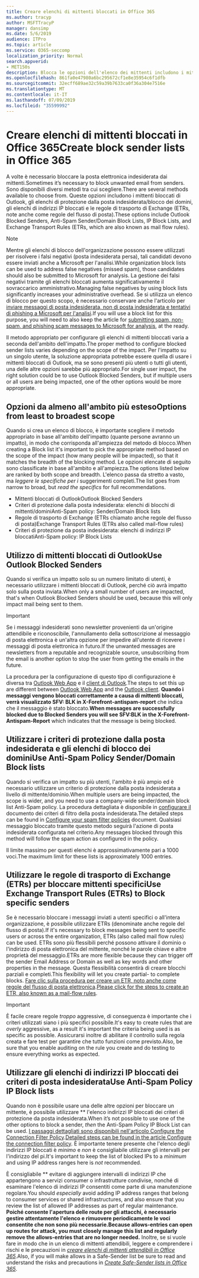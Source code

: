 ```yaml
---
title: Creare elenchi di mittenti bloccati in Office 365
ms.author: tracyp
author: MSFTTracyP
manager: dansimp
ms.date: 5/6/2019
audience: ITPro
ms.topic: article
ms.service: O365-seccomp
localization_priority: Normal
search.appverid:
- MET150s
description: Blocca le opzioni dell'elenco dei mittenti includono i mittenti bloccati di Outlook, gli elenchi di mittenti/domini di protezione dalla posta indesiderata, gli elenchi di indirizzi IP bloccati e le regole di trasporto di Exchange (ETRs) denominate anche regole
ms.openlocfilehash: 861fa0e47980a6bc295672cf1e8e35954c6f1dfb
ms.sourcegitcommit: 32ecff689ae32c59a39b7633ca0f36a304e7516e
ms.translationtype: MT
ms.contentlocale: it-IT
ms.lasthandoff: 07/09/2019
ms.locfileid: "35599992"
---
```

# <a name="create-block-sender-lists-in-office-365"></a><span data-ttu-id="6c819-103">Creare elenchi di mittenti bloccati in Office 365</span><span class="sxs-lookup"><span data-stu-id="6c819-103">Create block sender lists in Office 365</span></span>

<span data-ttu-id="6c819-104">A volte è necessario bloccare la posta elettronica indesiderata dai mittenti.</span><span class="sxs-lookup"><span data-stu-id="6c819-104">Sometimes it’s necessary to block unwanted email from senders.</span></span> <span data-ttu-id="6c819-105">Sono disponibili diversi metodi tra cui scegliere.</span><span class="sxs-lookup"><span data-stu-id="6c819-105">There are several methods available to choose from.</span></span> <span data-ttu-id="6c819-106">Queste opzioni includono i mittenti bloccati di Outlook, gli elenchi di protezione dalla posta indesiderata/blocco dei domini, gli elenchi di indirizzi IP bloccati e le regole di trasporto di Exchange (ETRs, note anche come regole del flusso di posta).</span><span class="sxs-lookup"><span data-stu-id="6c819-106">These options include Outlook Blocked Senders, Anti-Spam Sender/Domain Block Lists, IP Block Lists, and Exchange Transport Rules (ETRs, which are also known as mail flow rules).</span></span>

> [!NOTE]
> <span data-ttu-id="6c819-107">Mentre gli elenchi di blocco dell'organizzazione possono essere utilizzati per risolvere i falsi negativi (posta indesiderata persa), tali candidati devono essere inviati anche a Microsoft per l'analisi.</span><span class="sxs-lookup"><span data-stu-id="6c819-107">While organization block lists can be used to address false negatives (missed spam), those candidates should also be submitted to Microsoft for analysis.</span></span> <span data-ttu-id="6c819-108">La gestione dei falsi negativi tramite gli elenchi bloccati aumenta significativamente il sovraccarico amministrativo.</span><span class="sxs-lookup"><span data-stu-id="6c819-108">Managing false negatives by using block lists significantly increases your administrative overhead.</span></span> <span data-ttu-id="6c819-109">Se si utilizza un elenco di blocco per questo scopo, è necessario conservare anche l'articolo per [inviare messaggi di posta indesiderata, non di posta indesiderata e tentativi di phishing a Microsoft per l'analisi](https://docs.microsoft.com/en-us/office365/SecurityCompliance/submit-spam-non-spam-and-phishing-scam-messages-to-microsoft-for-analysis).</span><span class="sxs-lookup"><span data-stu-id="6c819-109">If you will use a block list for this purpose, you will need to also keep the article for [submitting spam, non-spam, and phishing scam messages to Microsoft for analysis](https://docs.microsoft.com/en-us/office365/SecurityCompliance/submit-spam-non-spam-and-phishing-scam-messages-to-microsoft-for-analysis), at the ready.</span></span>

<span data-ttu-id="6c819-110">Il metodo appropriato per configurare gli elenchi di mittenti bloccati varia a seconda dell'ambito dell'impatto.</span><span class="sxs-lookup"><span data-stu-id="6c819-110">The proper method to configure blocked sender lists varies depending on the scope of the impact.</span></span> <span data-ttu-id="6c819-111">Per l'impatto su un singolo utente, la soluzione appropriata potrebbe essere quella di usare i mittenti bloccati di Outlook, ma se sono presenti più utenti o tutti gli utenti, una delle altre opzioni sarebbe più appropriato.</span><span class="sxs-lookup"><span data-stu-id="6c819-111">For single user impact, the right solution could be to use Outlook Blocked Senders, but if multiple users or all users are being impacted, one of the other options would be more appropriate.</span></span>

## <a name="options-from-least-to-broadest-scope"></a><span data-ttu-id="6c819-112">Opzioni da almeno all'ambito più esteso</span><span class="sxs-lookup"><span data-stu-id="6c819-112">Options from least to broadest scope</span></span>

<span data-ttu-id="6c819-113">Quando si crea un elenco di blocco, è importante scegliere il metodo appropriato in base all'ambito dell'impatto (quante persone avranno un impatto), in modo che corrisponda all'ampiezza del metodo di blocco.</span><span class="sxs-lookup"><span data-stu-id="6c819-113">When creating a Block list it's important to pick the appropriate method based on the scope of the impact (how many people will be impacted), so that it matches the breadth of the blocking method.</span></span> <span data-ttu-id="6c819-114">Le opzioni elencate di seguito sono classificate in base all'ambito e all'ampiezza.</span><span class="sxs-lookup"><span data-stu-id="6c819-114">The options listed below are ranked by both scope and breadth.</span></span> <span data-ttu-id="6c819-115">L'elenco passa da stretto a vasto, ma *leggere le specifiche per i* suggerimenti completi.</span><span class="sxs-lookup"><span data-stu-id="6c819-115">The list goes from narrow to broad, but *read the specifics* for full recommendations.</span></span>

- <span data-ttu-id="6c819-116">Mittenti bloccati di Outlook</span><span class="sxs-lookup"><span data-stu-id="6c819-116">Outlook Blocked Senders</span></span>
- <span data-ttu-id="6c819-117">Criteri di protezione dalla posta indesiderata: elenchi di blocchi di mittenti/domini</span><span class="sxs-lookup"><span data-stu-id="6c819-117">Anti-Spam policy: Sender/Domain Block lists</span></span>
- <span data-ttu-id="6c819-118">Regole di trasporto di Exchange (ETRs chiamato anche regole del flusso di posta)</span><span class="sxs-lookup"><span data-stu-id="6c819-118">Exchange Transport Rules (ETRs also called mail-flow rules)</span></span>
- <span data-ttu-id="6c819-119">Criteri di protezione da posta indesiderata: elenchi di indirizzi IP bloccati</span><span class="sxs-lookup"><span data-stu-id="6c819-119">Anti-Spam policy: IP Block Lists</span></span>

## <a name="use-outlook-blocked-senders"></a><span data-ttu-id="6c819-120">Utilizzo di mittenti bloccati di Outlook</span><span class="sxs-lookup"><span data-stu-id="6c819-120">Use Outlook Blocked Senders</span></span>

<span data-ttu-id="6c819-121">Quando si verifica un impatto solo su un numero limitato di utenti, è necessario utilizzare i mittenti bloccati di Outlook, perché ciò avrà impatto solo sulla posta inviata.</span><span class="sxs-lookup"><span data-stu-id="6c819-121">When only a small number of users are impacted, that's when Outlook Blocked Senders should be used, because this will only impact mail being sent to them.</span></span>

> [!IMPORTANT]
> <span data-ttu-id="6c819-122">Se i messaggi indesiderati sono newsletter provenienti da un'origine attendibile e riconoscibile, l'annullamento della sottoscrizione al messaggio di posta elettronica è un'altra opzione per impedire all'utente di ricevere i messaggi di posta elettronica in futuro.</span><span class="sxs-lookup"><span data-stu-id="6c819-122">If the unwanted messages are newsletters from a reputable and recognizable source, unsubscribing from the email is another option to stop the user from getting the emails in the future.</span></span>

<span data-ttu-id="6c819-123">La procedura per la configurazione di questo tipo di configurazione è diversa tra [Outlook Web App](https://support.office.com/en-us/article/block-or-allow-junk-email-settings-48c9f6f7-2309-4f95-9a4d-de987e880e46) e il [client di Outlook](https://support.office.com/en-us/article/overview-of-the-junk-email-filter-5ae3ea8e-cf41-4fa0-b02a-3b96e21de089).</span><span class="sxs-lookup"><span data-stu-id="6c819-123">The steps to set this up are different between [Outlook Web App](https://support.office.com/en-us/article/block-or-allow-junk-email-settings-48c9f6f7-2309-4f95-9a4d-de987e880e46) and the [Outlook client](https://support.office.com/en-us/article/overview-of-the-junk-email-filter-5ae3ea8e-cf41-4fa0-b02a-3b96e21de089).</span></span> <span data-ttu-id="6c819-124">**Quando i messaggi vengono bloccati correttamente a causa di mittenti bloccati, verrà visualizzato SFV: BLK in X-Forefront-antispam-report** che indica che il messaggio è stato bloccato.</span><span class="sxs-lookup"><span data-stu-id="6c819-124">**When messages are successfully blocked due to Blocked Senders you will see SFV:BLK in the X-Forefront-Antispam-Report** which indicates that the message is being blocked.</span></span>

## <a name="use-anti-spam-policy-senderdomain-block-lists"></a><span data-ttu-id="6c819-125">Utilizzare i criteri di protezione dalla posta indesiderata e gli elenchi di blocco dei domini</span><span class="sxs-lookup"><span data-stu-id="6c819-125">Use Anti-Spam Policy Sender/Domain Block lists</span></span>

<span data-ttu-id="6c819-126">Quando si verifica un impatto su più utenti, l'ambito è più ampio ed è necessario utilizzare un criterio di protezione dalla posta indesiderata a livello di mittente/dominio.</span><span class="sxs-lookup"><span data-stu-id="6c819-126">When multiple users are being impacted, the scope is wider, and you need to use a company-wide sender/domain block list Anti-Spam policy.</span></span> <span data-ttu-id="6c819-127">La procedura dettagliata è disponibile in [configurare il](https://docs.microsoft.com/en-us/office365/securitycompliance/configure-your-spam-filter-policies) documento dei criteri di filtro della posta indesiderata.</span><span class="sxs-lookup"><span data-stu-id="6c819-127">The detailed steps can be found in [Configure your spam filter policies](https://docs.microsoft.com/en-us/office365/securitycompliance/configure-your-spam-filter-policies) document.</span></span> <span data-ttu-id="6c819-128">Qualsiasi messaggio bloccato tramite questo metodo seguirà l'azione di posta indesiderata configurata nel criterio.</span><span class="sxs-lookup"><span data-stu-id="6c819-128">Any messages blocked through this method will follow the spam action as configured in the policy.</span></span>

<span data-ttu-id="6c819-129">Il limite massimo per questi elenchi è approssimativamente pari a 1000 voci.</span><span class="sxs-lookup"><span data-stu-id="6c819-129">The maximum limit for these lists is approximately 1000 entries.</span></span>

## <a name="use-exchange-transport-rules-etrs-to-block-specific-senders"></a><span data-ttu-id="6c819-130">Utilizzare le regole di trasporto di Exchange (ETRs) per bloccare mittenti specifici</span><span class="sxs-lookup"><span data-stu-id="6c819-130">Use Exchange Transport Rules (ETRs) to Block specific senders</span></span>

<span data-ttu-id="6c819-131">Se è necessario bloccare i messaggi inviati a utenti specifici o all'intera organizzazione, è possibile utilizzare ETRs (denominate anche regole del flusso di posta).</span><span class="sxs-lookup"><span data-stu-id="6c819-131">If it's necessary to block messages being sent to specific users or across the entire organization, ETRs (also called mail flow rules) can be used.</span></span> <span data-ttu-id="6c819-132">ETRs sono più flessibili perché possono attivare il dominio o l'indirizzo di posta elettronica del mittente, nonché le parole chiave e altre proprietà del messaggio.</span><span class="sxs-lookup"><span data-stu-id="6c819-132">ETRs are more flexible because they can trigger off the sender Email Address or Domain as well as key words and other properties  in the message.</span></span> <span data-ttu-id="6c819-133">Questa flessibilità consentirà di creare blocchi parziali e completi.</span><span class="sxs-lookup"><span data-stu-id="6c819-133">This flexibility will let you create partial- to complete blocks.</span></span> <span data-ttu-id="6c819-134">[Fare clic sulla procedura per creare un ETR, noto anche come regole del flusso di posta elettronica](https://docs.microsoft.com/en-us/office365/SecurityCompliance/use-mail-flow-rules-to-set-the-spam-confidence-level-scl-in-messages).</span><span class="sxs-lookup"><span data-stu-id="6c819-134">[Please click for the steps to create an ETR, also known as a mail-flow rules](https://docs.microsoft.com/en-us/office365/SecurityCompliance/use-mail-flow-rules-to-set-the-spam-confidence-level-scl-in-messages).</span></span>

> [!IMPORTANT]
> <span data-ttu-id="6c819-135">È facile creare regole *troppo* aggressive, di conseguenza è importante che i criteri utilizzati siano i più specifici possibile.</span><span class="sxs-lookup"><span data-stu-id="6c819-135">It's easy to create rules that are *overly* aggressive, as a result it's important the criteria being used is as specific as possible.</span></span> <span data-ttu-id="6c819-136">Assicurarsi inoltre di abilitare il controllo sulla regola creata e fare test per garantire che tutto funzioni come previsto.</span><span class="sxs-lookup"><span data-stu-id="6c819-136">Also, be sure that you enable auditing on the rule you create and do testing to ensure everything works as expected.</span></span>

## <a name="use-anti-spam-policy-ip-block-lists"></a><span data-ttu-id="6c819-137">Utilizzare gli elenchi di indirizzi IP bloccati dei criteri di posta indesiderata</span><span class="sxs-lookup"><span data-stu-id="6c819-137">Use Anti-Spam Policy IP Block lists</span></span>

<span data-ttu-id="6c819-138">Quando non è possibile usare una delle altre opzioni per bloccare un mittente, è possibile utilizzare \*\* l'elenco indirizzi IP bloccati dei criteri di protezione da posta indesiderata.</span><span class="sxs-lookup"><span data-stu-id="6c819-138">When it’s not possible to use one of the other options to block a sender, *then* the Anti-Spam Policy IP Block List can be used.</span></span> <span data-ttu-id="6c819-139">[I passaggi dettagliati sono disponibili nell'articolo Configure the Connection Filter Policy](https://docs.microsoft.com/en-us/office365/securitycompliance/configure-the-connection-filter-policy).</span><span class="sxs-lookup"><span data-stu-id="6c819-139">[Detailed steps can be found in the article Configure the connection filter policy](https://docs.microsoft.com/en-us/office365/securitycompliance/configure-the-connection-filter-policy).</span></span> <span data-ttu-id="6c819-140">È importante tenere presente che l'elenco degli indirizzi IP bloccati è *minimo* e *non* è consigliabile utilizzare gli intervalli per l'indirizzo del pi.</span><span class="sxs-lookup"><span data-stu-id="6c819-140">It's important to keep the list of blocked IPs to a *minimum* and using IP address ranges here is *not* recommended.</span></span>

<span data-ttu-id="6c819-141">È consigliabile \*\* evitare di aggiungere intervalli di indirizzi IP che appartengono a servizi consumer o infrastrutture condivise, nonché di esaminare l'elenco di indirizzi IP consentiti come parte di una manutenzione regolare.</span><span class="sxs-lookup"><span data-stu-id="6c819-141">You should *especially* avoid adding IP address ranges that belong to consumer services or shared infrastructures, and also ensure that you review the list of allowed IP addresses as part of regular maintenance.</span></span> <span data-ttu-id="6c819-142">**Poiché consente l'apertura delle route per gli attacchi, è necessario gestire attentamente l'elenco e rimuovere periodicamente le voci consentite che non sono più necessarie.**</span><span class="sxs-lookup"><span data-stu-id="6c819-142">**Because allows-entries can open up routes for attack, you must closely manage this list and regularly remove the allows-entries that are no longer needed.**</span></span> <span data-ttu-id="6c819-143">Inoltre, se si vuole fare in modo che in un elenco di mittenti attendibili, leggere e comprendere i rischi e le precauzioni in *[creare elenchi di mittenti attendibili in Office 365](create-safe-sender-lists-in-office-365.md)*.</span><span class="sxs-lookup"><span data-stu-id="6c819-143">Also, if you will make allows in a Safe-Sender list be sure to read and understand the risks and precautions in *[Create Safe-Sender lists in Office 365](create-safe-sender-lists-in-office-365.md)*.</span></span>
